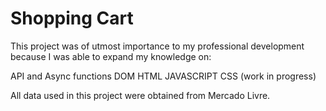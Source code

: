 # Shopping Cart

This project was of utmost importance to my professional development because I was able to expand my knowledge on:

API and Async functions
DOM
HTML
JAVASCRIPT
CSS (work in progress)

All data used in this project were obtained from Mercado Livre.
